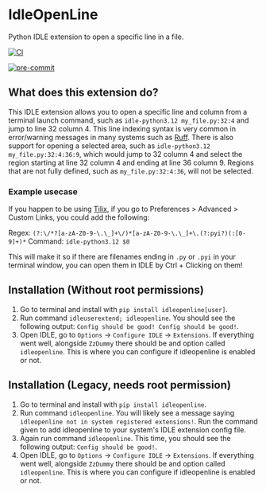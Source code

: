 # IdleOpenLine
Python IDLE extension to open a specific line in a file.

[![CI](https://github.com/CoolCat467/idleopenline/actions/workflows/ci.yml/badge.svg?branch=main)](https://github.com/CoolCat467/idleopenline/actions/workflows/ci.yml)
<!-- BADGIE TIME -->

[![pre-commit](https://img.shields.io/badge/pre--commit-enabled-brightgreen?logo=pre-commit)](https://github.com/pre-commit/pre-commit)

<!-- END BADGIE TIME -->

## What does this extension do?
This IDLE extension allows you to open a specific line and column from
a terminal launch command, such as `idle-python3.12 my_file.py:32:4`
and jump to line 32 column 4. This line indexing syntax is very common
in error/warning messages in many systems such as [Ruff](https://github.com/astral-sh/ruff).
There is also support for opening a selected area, such as
`idle-python3.12 my_file.py:32:4:36:9`, which would jump to 32 column 4 and
select the region starting at line 32 column 4 and ending at line 36 column 9.
Regions that are not fully defined, such as `my_file.py:32:4:36`, will not
be selected.

### Example usecase
If you happen to be using [Tilix](https://gnunn1.github.io/tilix-web/), if you go to Preferences > Advanced > Custom Links,
you could add the following:

Regex: `(?:\/*?[a-zA-Z0-9-\.\_]+\/)*[a-zA-Z0-9-\.\_]+\.(?:pyi?)(:[0-9]+)*`
Command: `idle-python3.12 $0`

This will make it so if there are filenames ending in `.py` or `.pyi` in your terminal window,
you can open them in IDLE by Ctrl + Clicking on them!

## Installation (Without root permissions)
1) Go to terminal and install with `pip install idleopenline[user]`.
2) Run command `idleuserextend; idleopenline`. You should see the following
output: `Config should be good! Config should be good!`.
3) Open IDLE, go to `Options` -> `Configure IDLE` -> `Extensions`.
If everything went well, alongside `ZzDummy` there should be and
option called `idleopenline`. This is where you can configure if
idleopenline is enabled or not.

## Installation (Legacy, needs root permission)
1) Go to terminal and install with `pip install idleopenline`.
2) Run command `idleopenline`. You will likely see a message saying
`idleopenline not in system registered extensions!`. Run the command
given to add idleopenline to your system's IDLE extension config file.
3) Again run command `idleopenline`. This time, you should see the
following output: `Config should be good!`.
4) Open IDLE, go to `Options` -> `Configure IDLE` -> `Extensions`.
If everything went well, alongside `ZzDummy` there should be and
option called `idleopenline`. This is where you can configure if
idleopenline is enabled or not.
